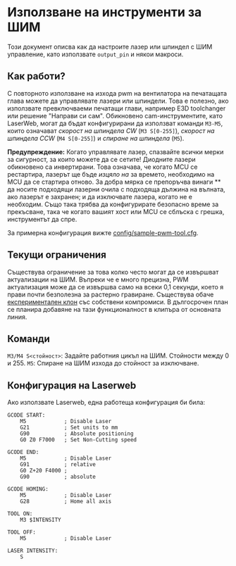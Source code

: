 # Използване на инструменти за ШИМ

Този документ описва как да настроите лазер или шпиндел с ШИМ управление, като използвате `output_pin` и някои макроси.

## Как работи?

С повторното използване на изхода pwm на вентилатора на печатащата глава можете да управлявате лазери или шпиндели. Това е полезно, ако използвате превключваеми печатащи глави, например E3D toolchanger или решение "Направи си сам". Обикновено cam-инструментите, като LaserWeb, могат да бъдат конфигурирани да използват команди `M3-M5`, които означават *скорост на шпиндела CW* (`M3 S[0-255]`), *скорост на шпиндела CCW* (`M4 S[0-255]`) и *спиране на шпиндела* (`M5`).

**Предупреждение:** Когато управлявате лазер, спазвайте всички мерки за сигурност, за които можете да се сетите! Диодните лазери обикновено са инвертирани. Това означава, че когато MCU се рестартира, лазерът ще бъде *изцяло на* за времето, необходимо на MCU да се стартира отново. За добра мярка се препоръчва винаги ** да носите подходящи лазерни очила с подходяща дължина на вълната, ако лазерът е захранен; и да изключвате лазера, когато не е необходим. Също така трябва да конфигурирате безопасно време за прекъсване, така че когато вашият хост или MCU се сблъска с грешка, инструментът да спре.

За примерна конфигурация вижте [config/sample-pwm-tool.cfg](/config/sample-pwm-tool.cfg).

## Текущи ограничения

Съществува ограничение за това колко често могат да се извършват актуализации на ШИМ. Въпреки че е много прецизна, PWM актуализация може да се извършва само на всеки 0,1 секунди, което я прави почти безполезна за растерно гравиране. Съществува обаче [експериментален клон](https://github.com/Cirromulus/klipper/tree/laser_tool) със собствени компромиси. В дългосрочен план се планира добавяне на тази функционалност в клипъра от основната линия.

## Команди

`M3/M4 S<стойност>`: Задайте работния цикъл на ШИМ. Стойности между 0 и 255. `M5`: Спиране на ШИМ изхода до стойност за изключване.

## Конфигурация на Laserweb

Ако използвате Laserweb, една работеща конфигурация би била:

    GCODE START:
        M5            ; Disable Laser
        G21           ; Set units to mm
        G90           ; Absolute positioning
        G0 Z0 F7000   ; Set Non-Cutting speed
    
    GCODE END:
        M5            ; Disable Laser
        G91           ; relative
        G0 Z+20 F4000 ;
        G90           ; absolute
    
    GCODE HOMING:
        M5            ; Disable Laser
        G28           ; Home all axis
    
    TOOL ON:
        M3 $INTENSITY
    
    TOOL OFF:
        M5            ; Disable Laser
    
    LASER INTENSITY:
        S

